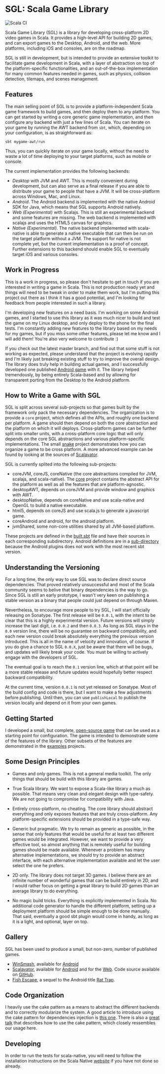 # SGL: Scala Game Library

![Scala CI](https://github.com/regb/scala-game-library/workflows/Scala%20CI/badge.svg)

Scala Game Library (SGL) is a library for developing cross-platform 2D video
games in Scala. It provides a high-level API for building 2D games, and can
export games to the Desktop, Android, and the web.  More platforms, including
iOS and consoles, are on the roadmap.

SGL is still in development, but is intended to provide an extensive toolkit to
facilitate game development in Scala, with a layer of abstraction on top of the
platform-specific functionalities, and an out-of-the-box implementation for
many common features needed in games, such as physics, collision detection,
tilemaps, and scenes management.

## Features

The main selling point of SGL is to provide a platform-independent Scala game
framework to build games, and then deploy them to any platform. You can get
started by writing a core generic game implementation, and then configure any
backend with just a few lines of Scala.  You can iterate on your game by
running the AWT backend from `sbt`, which, depending on your configuration, is
as straighforward as:

    sbt mygame-awt/run

Thus, you can quickly iterate on your game locally, without the need to waste a
lot of time deploying to your target platforms, such as mobile or console.

The current implementation provides the following backends:

  * *Desktop* with JVM and AWT. This is mostly convenient during development,
    but can also serve as a final release if you are able to distribute your
    game to people that have a JVM. It will be cross-platform across Windows,
    Mac, and Linux.
  * *Android*. The Android backend is implemented with the native Android SDK
    for Java, which means that SGL supports Android natively.
  * *Web (Experimental)* with Scalajs. This is still an experimental backend
    and some features are missing. The web backend is implemented with scalajs
    and uses the HTML5 canvas for graphics.
  * *Native (Experimental)*. The native backend implemented with scala-native
    is able to generate a native executable that can then be run on the target
    platform without a JVM.  The support for native is not complete yet, but
    the current implementation is a proof of concept. Further extensions to
    this backend should enable SGL to eventually target iOS and various
    consoles.

## Work in Progress

This is a work in progress, so please don't hesitate to get in touch if you are
interested in writing a game in Scala.  This is not production ready yet and
things will need to be tweak in order to make them work, but I'm putting this
project out there as I think it has a good potential, and I'm looking for
feedback from people interested in such a library.

I'm developing new features on a need basis. I'm working on some Android games,
and I started to use this library as it was much nicer to build and test the
game on my Linux desktop, and only deploy to the phone for the final tests. I'm
constantly adding new features to the library based on my needs for my games,
but if you miss some other features, please let me know and I will add them!
You're also very welcome to contribute :)

If you check out the latest master branch, and find out that some stuff is not working
as expected, please understand that the project is evolving rapidly and I'm
likely just breaking existing stuff to try to improve the overall design. The
library does truly help in building actual games, and I successfully developed
one published [Android
game](https://play.google.com/store/apps/details?id=com.regblanc.winsmash) with
it. The library helped tremendously, by being entirely Scala-based and by
allowing for transparent porting from the Desktop to the Android platform.

## How to Write a Game with SGL

SGL is split across several sub-projects so that games built by the framework
only pack the necessary dependencies. The organization is to provide a `core`
project, which defines all the APIs, and roughly one backend per platform. A
game should then depend on both the core abstraction and the platform on which
it will deploys. Cross-platform games can be further split into smaller units,
with a cross-platform core logic that will only depends on the core SGL
abstractions and various platform-specific implementations. The small
[snake](examples/snake) project demonstrates how you can organize a game to be
cross platform. A more advanced example can be found by looking at the sources
of [Scalavator](https://github.com/regb/scalavator).

SGL is currently splited into the following sub-projects:

  * coreJVM, coreJS, coreNative (the core abstractions compiled for JVM,
    scalajs, and scala-native).  The [core](core/) project contains the
    abstract API for the platform as well as all the features that are
    platform-agnostic.
  * desktopAWT, depends on coreJVM and provide window and graphics with AWT.
  * desktopNative, depends on coreNative and use scala-native and OpenGL to
    build a native executable.
  * html5, depends on coreJS and use scala.js to generate a javascript game.
  * coreAndroid and android, for the android platform.
  * jvmShared, some non-core utilities shared by all JVM-based platform.

These projects are defined in the [built.sbt](build.sbt) file and have their
sources in each corresponding subdirectory. Android definitions are in a
[sub-directory](android/build.sbt) because the Android plugins does not
work with the most recent sbt version.

## Understanding the Versioning

For a long time, the only way to use SGL was to declare direct source
dependencies. That proved relatively unsuccessful and most of the Scala
community seems to belive that binary dependencies is the way to go. Since SGL
is still an early prototype, I wasn't very keen on publishing a stable version
as a binary that people could just depend on through Maven.

Nevertheless, to encourage more people to try SGL, I will start officially
releasing on Sonatype. The first release will be `0.0.1`, with the intent to be
clear that this is a highly experimental version. Future versions will simply
increase the last digit, i.e. `0.0.2` and then `0.0.3`. As long as SGL stays in
the `0.0` version line, there will be no guarantee on backward compatibility,
and each new version could break absolutely everything the previous version
introduced.  This is all in the name of velocity and innovation, of course. If you
do give a chance to SGL `0.0.X`, just be aware that there will be bugs, and updates
will likely break your code. You must be willing to actively engage with the
developers of SGL.

The eventual goal is to reach the `0.1` version line, which at that point will
be a more stable release and future updates would hopefully better respect
backward compatibility.

At the current time, version `0.0.1` is not yet released on Sonatype. Most of
the build config and code is there, but I want to make a few adjustments before
publishing.  Until then, you can use `publishLocal` to publish the version
locally and depend on it from your own games.

## Getting Started

I developed a small, but complete, [open-source
game](https://github.com/regb/scalavator) that can be used as a starting point
for configuration. The game is intended to demonstrate some of the features of
the library. Other subsets of the features are demonstrated in the
[examples](examples/) projects.

## Some Design Principles

* Games and only games. This is not a general media toolkit. The only things
  that should be build with this library are games.

* True Scala library. We want to expose a Scala-like library a much as
  possible. That means very clean and elegant design with type-safety. We are
  not going to compromise for compatibility with Java.

* Entirely cross-platform, no cheating. The core library should abstract
  everything and only exposes features that are truly cross-platform. Any
  platform-specific extensions should be provided in a type-safe way.

* Generic but pragmatic. We try to remain as generic as possible, in the sense
  that only features that would be useful for at least two different games
  would be integrated. However, we want to provide a very effective tool, so
  almost anything that is remotely useful for building games should be made
  available. Whenever a problem has many alternative implementations, we should
  try to provide an abstract interface, with each alternative implementation
  available and let the user select the one he prefers.

* 2D only. The library does not target 3D games. I believe there are an
  infinite number of wonderful games that can be build entirely in 2D, and I
  would rather focus on getting a great library to build 2D games than an
  average library to do everything.

* No magic build tricks. Everything is explicitly implemented in Scala. No
  additional code generator to handle the different platform, setting up a
  deployment platform should be simple enough to be done manually. That said,
  eventually a good sbt plugin would come in handy, as long as it is a light,
  and optional, layer on top.

## Gallery

SGL has been used to produce a small, but non-zero, number of published games.

* [WinSmash](http://regblanc.com/games/winsmash/), available for
[Android](https://play.google.com/store/apps/details?id=com.regblanc.winsmash)
* [Scalavator](http://regblanc.com/games/scalavator/), available for
[Android](https://play.google.com/store/apps/details?id=com.regblanc.scalavator)
and for the [Web](http://regblanc.com/games/scalavator/play.html). Code source
available on [GitHub](https://github.com/regb/scalavator).
* [Fish
  Escape](https://play.google.com/store/apps/details?id=com.limetalesgames.fishescapelite),
  a sequel to the Android title [Rat
  Trap](https://play.google.com/store/apps/details?id=com.regblanc.rattrap).

## Code Organization

I heavily use the cake pattern as a means to abstract the different backends
and to correctly modularize the system. A good article to introduce using the
cake pattern for dependencies injection is [this
one](http://jonasboner.com/real-world-scala-dependency-injection-di/).  There
is also a [great talk](https://www.youtube.com/watch?v=yLbdw06tKPQ) that
describes how to use the cake pattern, which closely ressembles our usage here.

## Developing

In order to run the tests for scala-native, you will need to follow the installation instructions on the Scala Native [website](https://scala-native.readthedocs.io/en/v0.3.9-docs/user/setup.html#installing-clang-and-runtime-dependencies) if you have not done so already.
